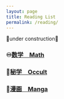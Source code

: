 ```yaml
---
layout: page
title: Reading List
permalink: /reading/
---
```

🚧under construction🚧


### ♾️[数学　Math](https://leomaor.github.io/math)

### 🔮[秘学　Occult](https://leomaor.github.io/occult)

### 🎎[漫画　Manga](https://leomaor.github.io/manga)
